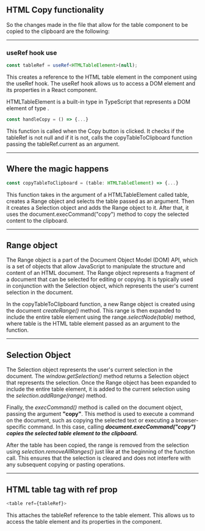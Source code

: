 ## HTML Copy functionality

So the changes made in the file that allow for the table component to be copied to the
clipboard are the following:

---

### useRef hook use

```typescript
const tableRef = useRef<HTMLTableElement>(null);
```

This creates a reference to the HTML table element in the component using the useRef hook. The useRef hook allows us to access a DOM element and its properties in a React component.

HTMLTableElement is a built-in type in TypeScript that represents a DOM element of type <table>.

```typescript
const handleCopy = () => {...}
```

This function is called when the Copy button is clicked. It checks if the tableRef is not null and if it is not, calls the copyTableToClipboard function passing the tableRef.current as an argument.

---

## Where the magic happens

```typescript
const copyTableToClipboard = (table: HTMLTableElement) => {...}
```

This function takes in the argument of a HTMLTableElement called table, creates a Range object and selects the table passed as an argument. Then it creates a Selection object and adds the Range object to it. After that, it uses the document.execCommand("copy") method to copy the selected content to the clipboard.

---

## Range object

The Range object is a part of the Document Object Model (DOM) API, which is a set of objects that allow JavaScript to manipulate the structure and content of an HTML document. The Range object represents a fragment of a document that can be selected for editing or copying. It is typically used in conjunction with the Selection object, which represents the user's current selection in the document.

In the copyTableToClipboard function, a new Range object is created using the document _createRange()_ method. This range is then expanded to include the entire table element using the range._selectNode(table)_ method, where table is the HTML table element passed as an argument to the function.

---

## Selection Object

The Selection object represents the user's current selection in the document. The _window.getSelection()_ method returns a Selection object that represents the selection. Once the Range object has been expanded to include the entire table element, it is added to the current selection using the _selection.addRange(range)_ method.

Finally, the _execCommand()_ method is called on the document object, passing the argument **"copy"**. This method is used to execute a command on the document, such as copying the selected text or executing a browser-specific command. In this case, calling _**document.execCommand("copy") copies the selected table element to the clipboard.**_

After the table has been copied, the range is removed from the selection using _selection.removeAllRanges()_ just like at the beginning of the function call. This ensures that the selection is cleared and does not interfere with any subsequent copying or pasting operations.

---

## HTML table tag with ref prop

```typescript
<table ref={tableRef}>
```

This attaches the tableRef reference to the table element. This allows us to access the table element and its properties in the component.
